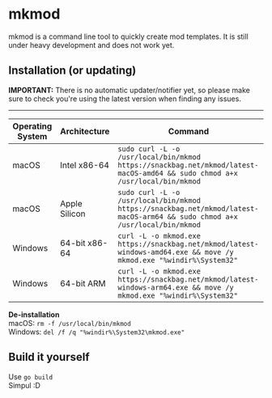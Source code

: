 # mkmod

mkmod is a command line tool to quickly create mod templates. It is still under heavy development and does not work yet.

## Installation (or updating)

**IMPORTANT:** There is no automatic updater/notifier yet, so please make sure to check you're using the latest version
when finding any issues.
***
| Operating System | Architecture  | Command                                                                                                                     |
|------------------|---------------|-----------------------------------------------------------------------------------------------------------------------------|
| macOS            | Intel x86-64  | `sudo curl -L -o /usr/local/bin/mkmod https://snackbag.net/mkmod/latest-macOS-amd64 && sudo chmod a+x /usr/local/bin/mkmod` |
| macOS            | Apple Silicon | `sudo curl -L -o /usr/local/bin/mkmod https://snackbag.net/mkmod/latest-macOS-arm64 && sudo chmod a+x /usr/local/bin/mkmod` |
| Windows          | 64-bit x86-64 | `curl -L -o mkmod.exe https://snackbag.net/mkmod/latest-windows-amd64.exe && move /y mkmod.exe "%windir%\System32"`         |
| Windows          | 64-bit ARM    | `curl -L -o mkmod.exe https://snackbag.net/mkmod/latest-windows-arm64.exe && move /y mkmod.exe "%windir%\System32"`         |

**De-installation**\
macOS: `rm -f /usr/local/bin/mkmod`\
Windows: `del /f /q "%windir%\System32\mkmod.exe"`

## Build it yourself

Use `go build`\
Simpul :D
